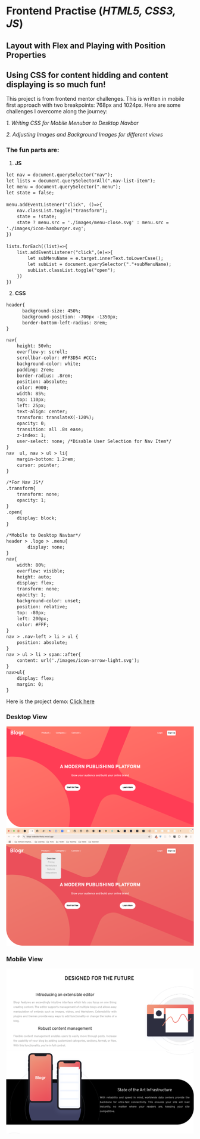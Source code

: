 # Frontend Practise (*HTML5, CSS3, JS*)

## Layout with Flex and Playing with Position Properties
## Using CSS for content hidding and content displaying is so much fun!

This project is from frontend mentor challenges.
This is written in mobile first approach with two breakpoints: 768px and 1024px.
Here are some challenges I overcome along the journey:

*1. Writing CSS for Mobile Menubar to Desktop Navbar*

*2. Adjusting Images and Background Images for different views*


### The fun parts are:

1. **JS**
```
let nav = document.querySelector("nav");
let lists = document.querySelectorAll(".nav-list-item");
let menu = document.querySelector(".menu");
let state = false;

menu.addEventListener("click", ()=>{
    nav.classList.toggle("transform");
    state = !state;
    state ? menu.src = './images/menu-close.svg' : menu.src = './images/icon-hamburger.svg';
})

lists.forEach((list)=>{
    list.addEventListener("click",(e)=>{
        let subMenuName = e.target.innerText.toLowerCase();
        let subList = document.querySelector("."+subMenuName);
        subList.classList.toggle("open");
    })
})
```

2. **CSS**
```
header{
      background-size: 450%;
      background-position: -700px -1350px;
      border-bottom-left-radius: 8rem;
}
```
```
nav{
    height: 50vh;
    overflow-y: scroll;
    scrollbar-color: #FF3D54 #CCC;
    background-color: white;
    padding: 2rem;
    border-radius: .8rem;
    position: absolute;
    color: #000;
    width: 85%;
    top: 110px;
    left: 25px;
    text-align: center;
    transform: translateX(-120%);
    opacity: 0;
    transition: all .8s ease;
    z-index: 1;
    user-select: none; /*Disable User Selection for Nav Item*/
}
nav  ul, nav > ul > li{
    margin-bottom: 1.2rem;
    cursor: pointer;
}
```
```
/*For Nav JS*/
.transform{
    transform: none;
    opacity: 1;
}
.open{
    display: block;
}
```
```
/*Mobile to Desktop Navbar*/
header > .logo > .menu{
        display: none;
}
nav{
    width: 80%;
    overflow: visible;
    height: auto;
    display: flex;
    transform: none;
    opacity: 1;
    background-color: unset;
    position: relative;
    top: -80px;
    left: 200px;
    color: #FFF;
}
nav > .nav-left > li > ul {
    position: absolute;
}
nav > ul > li > span::after{
    content: url('./images/icon-arrow-light.svg');
}
nav>ul{
    display: flex;
    margin: 0;
}
```

Here is the project demo: [Click here](https://blogr-website-theta.vercel.app/)

### Desktop View
![Project Demo](design/image1.png)
![Project Demo](design/image2.png)

### Mobile View
![Project Demo](design/image3.png)
![Project Demo](design/image4.png)

